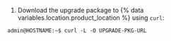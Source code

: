 1. Download the upgrade package to {% data variables.location.product_location %} using `curl`:

```shell
admin@HOSTNAME:~$ curl -L -O UPGRADE-PKG-URL
```
